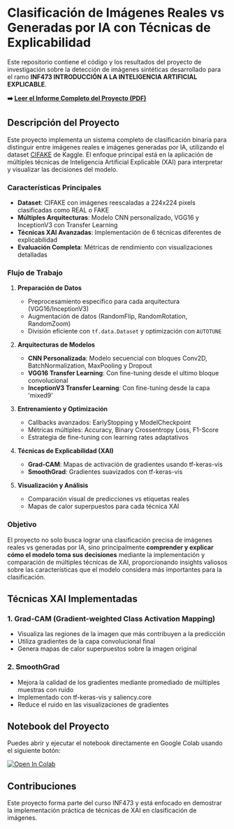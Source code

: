 # Clasificación de Imágenes Reales vs Generadas por IA con Técnicas de Explicabilidad

Este repositorio contiene el código y los resultados del proyecto de investigación sobre la detección de imágenes sintéticas desarrollado para el ramo **INF473 INTRODUCCIÓN A LA INTELIGENCIA ARTIFICIAL EXPLICABLE**.

**➡️ [Leer el Informe Completo del Proyecto (PDF)](https://usmcl-my.sharepoint.com/:b:/g/personal/santiago_anwandter_usm_cl/EfBlXOpQMe9KuUcKAlu6gmsB9gBThs9-kFH_p3zzKDrgKQ?e=mw4IIL)**

## Descripción del Proyecto

Este proyecto implementa un sistema completo de clasificación binaria para distinguir entre imágenes reales e imágenes generadas por IA, utilizando el dataset [CIFAKE](https://www.kaggle.com/datasets/birdy654/cifake-real-and-ai-generated-synthetic-images) de Kaggle. El enfoque principal está en la aplicación de múltiples técnicas de Inteligencia Artificial Explicable (XAI) para interpretar y visualizar las decisiones del modelo.

### Características Principales

- **Dataset**: CIFAKE con imágenes reescaladas a 224x224 pixels clasificadas como REAL o FAKE
- **Múltiples Arquitecturas**: Modelo CNN personalizado, VGG16 y InceptionV3 con Transfer Learning
- **Técnicas XAI Avanzadas**: Implementación de 6 técnicas diferentes de explicabilidad
- **Evaluación Completa**: Métricas de rendimiento con visualizaciones detalladas

### Flujo de Trabajo

1. **Preparación de Datos**
   - Preprocesamiento específico para cada arquitectura (VGG16/InceptionV3)
   - Augmentación de datos (RandomFlip, RandomRotation, RandomZoom)
   - División eficiente con `tf.data.Dataset` y optimización con `AUTOTUNE`

2. **Arquitecturas de Modelos**
   - **CNN Personalizada**: Modelo secuencial con bloques Conv2D, BatchNormalization, MaxPooling y Dropout
   - **VGG16 Transfer Learning**: Con fine-tuning desde el ultimo bloque convolucional
   - **InceptionV3 Transfer Learning**: Con fine-tuning desde la capa 'mixed9'

3. **Entrenamiento y Optimización**
   - Callbacks avanzados: EarlyStopping y ModelCheckpoint
   - Métricas múltiples: Accuracy, Binary Crossentropy Loss, F1-Score
   - Estrategia de fine-tuning con learning rates adaptativos

4. **Técnicas de Explicabilidad (XAI)**
   - **Grad-CAM**: Mapas de activación de gradientes usando tf-keras-vis
   - **SmoothGrad**: Gradientes suavizados con tf-keras-vis

5. **Visualización y Análisis**
   - Comparación visual de predicciones vs etiquetas reales
   - Mapas de calor superpuestos para cada técnica XAI

### Objetivo

El proyecto no solo busca lograr una clasificación precisa de imágenes reales vs generadas por IA, sino principalmente **comprender y explicar cómo el modelo toma sus decisiones** mediante la implementación y comparación de múltiples técnicas de XAI, proporcionando insights valiosos sobre las características que el modelo considera más importantes para la clasificación.

## Técnicas XAI Implementadas

### 1. Grad-CAM (Gradient-weighted Class Activation Mapping)
- Visualiza las regiones de la imagen que más contribuyen a la predicción
- Utiliza gradientes de la capa convolucional final
- Genera mapas de calor superpuestos sobre la imagen original

### 2. SmoothGrad
- Mejora la calidad de los gradientes mediante promediado de múltiples muestras con ruido
- Implementado con tf-keras-vis y saliency.core
- Reduce el ruido en las visualizaciones de gradientes

## Notebook del Proyecto

Puedes abrir y ejecutar el notebook directamente en Google Colab usando el siguiente botón:

[![Open In Colab](https://colab.research.google.com/assets/colab-badge.svg)](https://colab.research.google.com/github/santii0135/proyecto_xai/blob/main/Proyecto_XAI.ipynb)

## Contribuciones

Este proyecto forma parte del curso INF473 y está enfocado en demostrar la implementación práctica de técnicas de XAI en clasificación de imágenes. 
